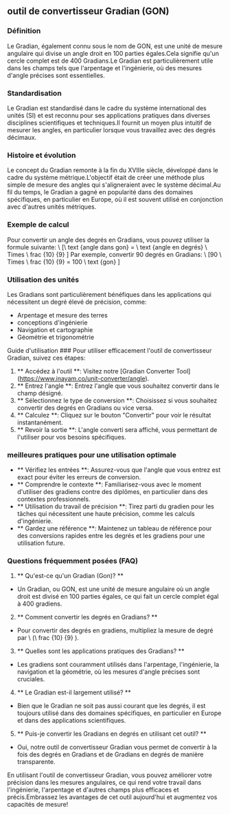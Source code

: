 ## outil de convertisseur Gradian (GON)

### Définition
Le Gradian, également connu sous le nom de GON, est une unité de mesure angulaire qui divise un angle droit en 100 parties égales.Cela signifie qu'un cercle complet est de 400 Gradians.Le Gradian est particulièrement utile dans les champs tels que l'arpentage et l'ingénierie, où des mesures d'angle précises sont essentielles.

### Standardisation
Le Gradian est standardisé dans le cadre du système international des unités (SI) et est reconnu pour ses applications pratiques dans diverses disciplines scientifiques et techniques.Il fournit un moyen plus intuitif de mesurer les angles, en particulier lorsque vous travaillez avec des degrés décimaux.

### Histoire et évolution
Le concept du Gradian remonte à la fin du XVIIIe siècle, développé dans le cadre du système métrique.L'objectif était de créer une méthode plus simple de mesure des angles qui s'aligneraient avec le système décimal.Au fil du temps, le Gradian a gagné en popularité dans des domaines spécifiques, en particulier en Europe, où il est souvent utilisé en conjonction avec d'autres unités métriques.

### Exemple de calcul
Pour convertir un angle des degrés en Gradians, vous pouvez utiliser la formule suivante:
\ [\ text {angle dans gon} = \ text {angle en degrés} \ Times \ frac {10} {9} \]
Par exemple, convertir 90 degrés en Gradians:
\ [90 \ Times \ frac {10} {9} = 100 \ text {gon} \]

### Utilisation des unités
Les Gradians sont particulièrement bénéfiques dans les applications qui nécessitent un degré élevé de précision, comme:
- Arpentage et mesure des terres
- conceptions d'ingénierie
- Navigation et cartographie
- Géométrie et trigonométrie

Guide d'utilisation ###
Pour utiliser efficacement l'outil de convertisseur Gradian, suivez ces étapes:
1. ** Accédez à l'outil **: Visitez notre [Gradian Converter Tool] (https://www.inayam.co/unit-converter/angle).
2. ** Entrez l'angle **: Entrez l'angle que vous souhaitez convertir dans le champ désigné.
3. ** Sélectionnez le type de conversion **: Choisissez si vous souhaitez convertir des degrés en Gradians ou vice versa.
4. ** Calculez **: Cliquez sur le bouton "Convertir" pour voir le résultat instantanément.
5. ** Revoir la sortie **: L'angle converti sera affiché, vous permettant de l'utiliser pour vos besoins spécifiques.

### meilleures pratiques pour une utilisation optimale
- ** Vérifiez les entrées **: Assurez-vous que l'angle que vous entrez est exact pour éviter les erreurs de conversion.
- ** Comprendre le contexte **: Familiarisez-vous avec le moment d'utiliser des gradiens contre des diplômes, en particulier dans des contextes professionnels.
- ** Utilisation du travail de précision **: Tirez parti du gradien pour les tâches qui nécessitent une haute précision, comme les calculs d'ingénierie.
- ** Gardez une référence **: Maintenez un tableau de référence pour des conversions rapides entre les degrés et les gradiens pour une utilisation future.

### Questions fréquemment posées (FAQ)

1. ** Qu'est-ce qu'un Gradian (Gon)? **
- Un Gradian, ou GON, est une unité de mesure angulaire où un angle droit est divisé en 100 parties égales, ce qui fait un cercle complet égal à 400 gradiens.

2. ** Comment convertir les degrés en Gradians? **
- Pour convertir des degrés en gradiens, multipliez la mesure de degré par \ (\ frac {10} {9} \).

3. ** Quelles sont les applications pratiques des Gradians? **
- Les gradiens sont couramment utilisés dans l'arpentage, l'ingénierie, la navigation et la géométrie, où les mesures d'angle précises sont cruciales.

4. ** Le Gradian est-il largement utilisé? **
- Bien que le Gradian ne soit pas aussi courant que les degrés, il est toujours utilisé dans des domaines spécifiques, en particulier en Europe et dans des applications scientifiques.

5. ** Puis-je convertir les Gradians en degrés en utilisant cet outil? **
- Oui, notre outil de convertisseur Gradian vous permet de convertir à la fois des degrés en Gradians et de Gradians en degrés de manière transparente.

En utilisant l'outil de convertisseur Gradian, vous pouvez améliorer votre précision dans les mesures angulaires, ce qui rend votre travail dans l'ingénierie, l'arpentage et d'autres champs plus efficaces et précis.Embrassez les avantages de cet outil aujourd'hui et augmentez vos capacités de mesure!